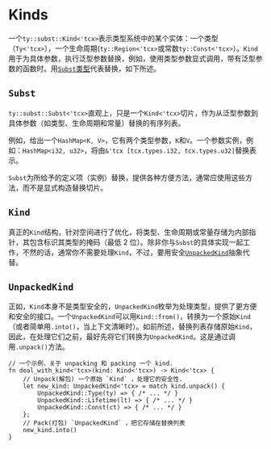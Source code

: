 # Kinds

一个`ty::subst::Kind<'tcx>`表示类型系统中的某个实体：一个类型（`Ty<'tcx>`），一个生命周期(`ty::Region<'tcx>`或常数`ty::Const<'tcx>`）。`Kind`用于为具体参数，执行泛型参数替换，例如，使用类型参数显式调用，带有泛型参数的函数时。用[`Subst`类型](#subst)代表替换，如下所述。

## `Subst`

`ty::subst::Subst<'tcx>`直观上，只是一个`Kind<'tcx>`切片，作为从泛型参数到具体参数（如类型、生命周期和常量）替换的有序列表。

例如，给出一个`HashMap<K, V>`，它有两个类型参数，`K`和`V`。一个参数实例，例如：`HashMap<i32, u32>`，将由`&'tcx [tcx.types.i32, tcx.types.u32]`替换表示。

`Subst`为所给予的定义项（实例）替换，提供各种方便方法，通常应使用这些方法，而不是显式构造替换切片。

## `Kind`

真正的`Kind`结构，针对空间进行了优化，将类型、生命周期或常量存储为内部指针，其包含标识其类型的掩码（最低 2 位）。除非你与`Subst`的具体实现一起工作，不然的话，通常你不需要处理`Kind`，不过，要用安全[`UnpackedKind`](#unpackedkind)抽象代替。

## `UnpackedKind`

正如，`Kind`本身不是类型安全的，`UnpackedKind`枚举为处理类型，提供了更方便和安全的接口。一个`UnpackedKind`可以用`Kind::from()`，转换为一个原始`Kind`（或者简单用`.into()`，当上下文清晰时）。如前所述，替换列表存储原始`Kind`，因此，在处理它们之前，最好先将它们转换为`UnpackedKind`。这是通过调用`.unpack()`方法。

```rust,ignore
// 一个示例，关于 unpacking 和 packing 一个 kind.
fn deal_with_kind<'tcx>(kind: Kind<'tcx>) -> Kind<'tcx> {
    // Unpack(解包) 一个原始 `Kind` ，处理它的安全性.
    let new_kind: UnpackedKind<'tcx> = match kind.unpack() {
        UnpackedKind::Type(ty) => { /* ... */ }
        UnpackedKind::Lifetime(lt) => { /* ... */ }
        UnpackedKind::Const(ct) => { /* ... */ }
    };
    // Pack(打包) `UnpackedKind` ，把它存储在替换列表
    new_kind.into()
}
```
